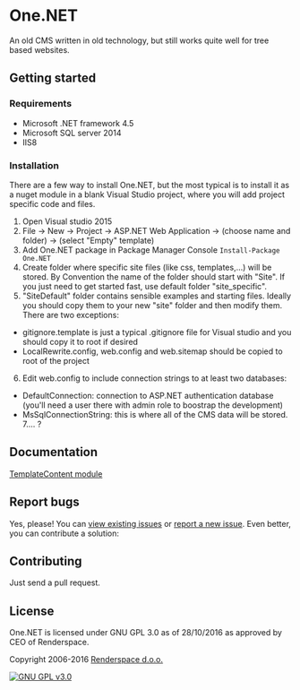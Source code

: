 # One.NET
An old CMS written in old technology, but still works quite well for tree based websites.

## Getting started

### Requirements
- Microsoft .NET framework 4.5
- Microsoft SQL server 2014
- IIS8

### Installation
There are a few way to install One.NET, but the most typical is to install it as a nuget module in a blank Visual Studio project, where you will add project specific code and files.

1. Open Visual studio 2015
2. File -> New -> Project -> ASP.NET Web Application -> (choose name and folder) -> (select "Empty" template)
3. Add One.NET package in Package Manager Console ``` Install-Package One.NET ```
4. Create folder where specific site files (like css, templates,...) will be stored. By Convention the name of the folder should start with "Site". If you just need to get started fast, use default folder "site_specific".
5. "SiteDefault" folder contains sensible examples and starting files. Ideally you should copy them to your new "site" folder and then modify them. There are two exceptions:
- gitignore.template is just a typical .gitignore file for Visual studio and you should copy it to root if desired
- LocalRewrite.config, web.config and web.sitemap should be copied to root of the project
6. Edit web.config to include connection strings to at least two databases:
- DefaultConnection: connection to ASP.NET authentication database (you'll need a user there with admin role to boostrap the development)
- MsSqlConnectionString: this is where all of the CMS data will be stored.
7.... ?

## Documentation

[TemplateContent module](https://github.com/renderspace/onenet/blob/master/docs/TemplateContent.md)

## Report bugs
Yes, please!
You can [view existing issues](https://github.com/renderspace/onenet/issues) or [report a new issue](https://github.com/renderspace/onenet/issues/new).
Even better, you can contribute a solution:

## Contributing
Just send a pull request.

## License

One.NET is licensed under GNU GPL 3.0 as of 28/10/2016 as approved by CEO of Renderspace. 

Copyright 2006-2016 [Renderspace d.o.o.](https://www.renderspace.si)

[![GNU GPL v3.0](http://www.gnu.org/graphics/gplv3-127x51.png)](http://www.gnu.org/licenses/gpl.html)
